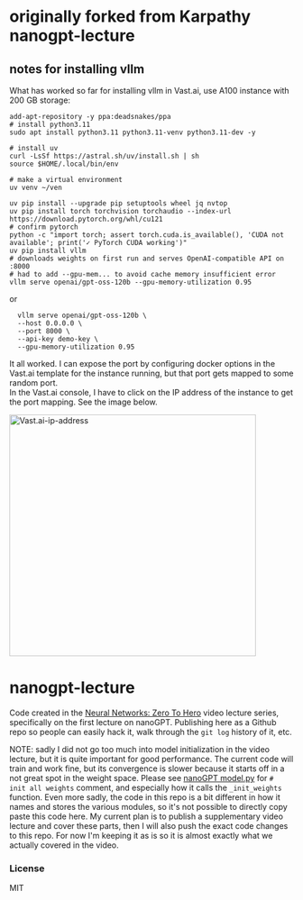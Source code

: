 # originally forked from Karpathy nanogpt-lecture
## notes for installing vllm

What has worked so far for installing vllm in Vast.ai, use A100 instance with 200 GB storage:

```
add-apt-repository -y ppa:deadsnakes/ppa
# install python3.11
sudo apt install python3.11 python3.11-venv python3.11-dev -y

# install uv
curl -LsSf https://astral.sh/uv/install.sh | sh
source $HOME/.local/bin/env

# make a virtual environment
uv venv ~/ven

uv pip install --upgrade pip setuptools wheel jq nvtop
uv pip install torch torchvision torchaudio --index-url https://download.pytorch.org/whl/cu121
# confirm pytorch
python -c "import torch; assert torch.cuda.is_available(), 'CUDA not available'; print('✓ PyTorch CUDA working')"
uv pip install vllm
# downloads weights on first run and serves OpenAI-compatible API on :8000
# had to add --gpu-mem... to avoid cache memory insufficient error
vllm serve openai/gpt-oss-120b --gpu-memory-utilization 0.95
```
or
```
  vllm serve openai/gpt-oss-120b \
  --host 0.0.0.0 \
  --port 8000 \
  --api-key demo-key \
  --gpu-memory-utilization 0.95
```
It all worked.  I can expose the port by configuring docker options in the Vast.ai template for the instance running, but that port gets mapped to some random port.  
In the Vast.ai console, I have to click on the IP address of the instance to get the port mapping. See the image below.

<img width="437" height="429" alt="Vast.ai-ip-address" src="https://github.com/user-attachments/assets/2840641b-fe86-459f-9def-8a81848f11f4" />


# nanogpt-lecture

Code created in the [Neural Networks: Zero To Hero](https://karpathy.ai/zero-to-hero.html) video lecture series, specifically on the first lecture on nanoGPT. Publishing here as a Github repo so people can easily hack it, walk through the `git log` history of it, etc.

NOTE: sadly I did not go too much into model initialization in the video lecture, but it is quite important for good performance. The current code will train and work fine, but its convergence is slower because it starts off in a not great spot in the weight space. Please see [nanoGPT model.py](https://github.com/karpathy/nanoGPT/blob/master/model.py) for `# init all weights` comment, and especially how it calls the `_init_weights` function. Even more sadly, the code in this repo is a bit different in how it names and stores the various modules, so it's not possible to directly copy paste this code here. My current plan is to publish a supplementary video lecture and cover these parts, then I will also push the exact code changes to this repo. For now I'm keeping it as is so it is almost exactly what we actually covered in the video.

### License

MIT
